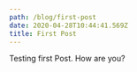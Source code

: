 ```yaml
---
path: /blog/first-post
date: 2020-04-28T10:44:41.569Z
title: First Post
---
```

Testing first Post. How are you?